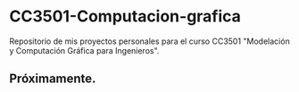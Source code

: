 # CC3501-Computacion-grafica
Repositorio de mis proyectos personales para el curso CC3501 "Modelación y Computación Gráfica para Ingenieros".
## Próximamente.
